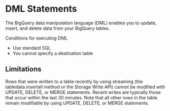 # DML Statements
The BigQuery data manipulation language (DML) enables you to update, insert, and delete data from your BigQuery tables.

Conditions for executing DML
- Use standard SQL
- You cannot specify a destination table

## Limitations
Rows that were written to a table recently by using streaming (the tabledata.insertall method or the Storage Write API) 
cannot be modified with UPDATE, DELETE, or MERGE statements. Recent writes are typically those that occur within the last 30 minutes. 
Note that all other rows in the table remain modifiable by using UPDATE, DELETE, or MERGE statements.
